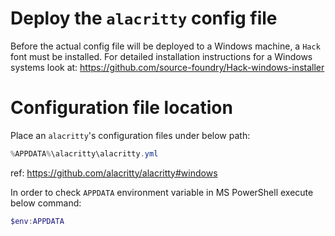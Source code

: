 # Deploy the `alacritty` config file
Before the actual config file will be deployed to a Windows machine, a
`Hack` font must be installed. For detailed installation instructions
for a Windows systems look at:
https://github.com/source-foundry/Hack-windows-installer

# Configuration file location
Place an `alacritty`'s configuration files under below path:

```powershell
%APPDATA%\alacritty\alacritty.yml
```
ref: https://github.com/alacritty/alacritty#windows

In order to check `APPDATA` environment variable in MS PowerShell
execute below command:

```powershell
$env:APPDATA
```
